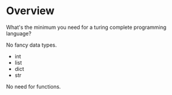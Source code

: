 # Overview

What's the minimum you need for a turing complete programming language?  

No fancy data types.  
- int
- list
- dict
- str

No need for functions.  